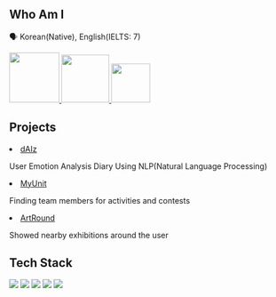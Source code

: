 ## Who Am I
🗣 Korean(Native), English(IELTS: 7)

<p>
    <a href="https://www.linkedin.com/in/jisu-hong-7a9683226/" target="_blank">
        <img src="https://img.shields.io/badge/LinkedIn-0077B5?style=for-the-badge&logo=linkedin&logoColor=white" width=90px"/>
    </a>
    <a href="https://breathtaking-life.tistory.com/" target="_blank">
        <img src="https://img.shields.io/badge/Blogger-FF5722?style=for-the-badge&logo=blogger&logoColor=white" width="86px"/>
    </a>
    <a href="mailto:mnijisu@gmail.com" target="_blank">
        <img src="https://img.shields.io/badge/Gmail-D14836?style=for-the-badge&logo=gmail&logoColor=white" width="70px"/>
    </a>
</p>
                                                                                                                             
## Projects  
<li>
    <a href="https://github.com/ATEAM-dAIz/daiz-front" target="_blank">
        dAIz
    </a>
    <p>User Emotion Analysis Diary Using NLP(Natural Language Processing) </p>
</li>
<li>
    <a href="http://www.ikindling.com/" target="_blank">
        MyUnit
    </a>
    <p>Finding team members for activities and contests </p>
</li>       
<li>
    <a href="https://github.com/ArtRound/ArtRound-front" target="_blank">
        ArtRound
    </a>
    <p>Showed nearby exhibitions around the user </p>
</li>        
                                                                                                                    
## Tech Stack
<p>
    <img src="https://img.shields.io/badge/HTML-E34F26?style=flat-square&logo=HTML5&logoColor=white"/></a>
    <img src="https://img.shields.io/badge/CSS-1572B6?style=flat-square&logo=CSS3&logoColor=white"/></a>
    <img src="https://img.shields.io/badge/JavaScript-F7DF1E?style=flat-square&logo=JavaScript&logoColor=white"/></a>
    <img src="https://img.shields.io/badge/React-61DAFB?style=flat-square&logo=React&logoColor=white"/></a>
    <img src="https://img.shields.io/badge/Django-092E20?style=flat-square&logo=Django&logoColor=white"/></a>
</p>

